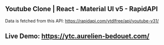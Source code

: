 ## Youtube Clone | React - Material UI v5 - RapidAPI

Data is fetched from this API: https://rapidapi.com/ytdlfree/api/youtube-v31/

## Live Demo: https://ytc.aurelien-bedouet.com/
